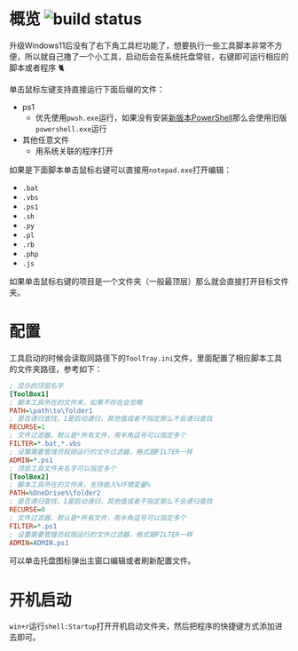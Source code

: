# 概览 ![build status](https://github.com/ecator/tooltray/actions/workflows/build.yml/badge.svg)
升级Windows11后没有了右下角工具栏功能了，想要执行一些工具脚本非常不方便，所以就自己撸了一个小工具，启动后会在系统托盘常驻，右键即可运行相应的脚本或者程序 🐈

单击鼠标左键支持直接运行下面后缀的文件：

- ps1
  - 优先使用`pwsh.exe`运行，如果没有安装[新版本PowerShell](https://learn.microsoft.com/en-us/powershell/scripting/install/installing-powershell-on-windows)那么会使用旧版`powershell.exe`运行
- 其他任意文件
  - 用系统关联的程序打开

如果是下面脚本单击鼠标右键可以直接用`notepad.exe`打开编辑：
- `.bat`
- `.vbs`
- `.ps1`
- `.sh`
- `.py`
- `.pl`
- `.rb`
- `.php`
- `.js`

如果单击鼠标右键的项目是一个文件夹（一般最顶层）那么就会直接打开目标文件夹。


# 配置

工具启动的时候会读取同路径下的`ToolTray.ini`文件，里面配置了相应脚本工具的文件夹路径，参考如下：

```ini
; 显示的顶层名字
[ToolBox1]
; 脚本工具所在的文件夹，如果不存在会忽略
PATH=\path\to\folder1
; 是否递归查找，1是启动递归，其他值或者不指定那么不会递归查找
RECURSE=1
; 文件过滤器，默认是*所有文件，用半角逗号可以指定多个
FILTER=*.bat,*.vbs
; 设置需要管理员权限运行的文件过滤器，格式跟FILTER一样
ADMIN=*.ps1
; 顶层工具文件夹名字可以指定多个
[ToolBox2]
; 脚本工具所在的文件夹，支持嵌入%环境变量%
PATH=%OneDrive%\folder2
; 是否递归查找，1是启动递归，其他值或者不指定那么不会递归查找
RECURSE=0
; 文件过滤器，默认是*所有文件，用半角逗号可以指定多个
FILTER=*.ps1
; 设置需要管理员权限运行的文件过滤器，格式跟FILTER一样
ADMIN=ADMIN.ps1
```

可以单击托盘图标弹出主窗口编辑或者刷新配置文件。

# 开机启动

`win+r`运行`shell:Startup`打开开机启动文件夹，然后把程序的快捷键方式添加进去即可。
